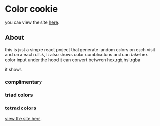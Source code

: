 # Color cookie

you can view the site [here](https://color-cookies.netlify.app).


## About 

this is just a simple react project that generate random colors on each visit and on a each click, 
it also shows color combinations and can take hex color input 
under the hood it can convert between hex,rgb,hsl,rgba

it shows 

### complimentary

### triad colors

### tetrad colors


[view the site here](https://color-cookies.netlify.app).




